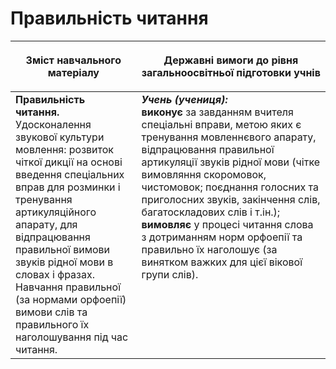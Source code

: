 # Правильність читання

<table>
<thead>
  <tr>
    <th width="40%" align="center"><p>Зміст навчального матеріалу</p></td>
    <th width="60%" align="center"><p>Державні вимоги до рівня загальноосвітньої підготовки учнів</p></td>
  </tr>
</thead>
<tbody>
  <tr>
    <td width="40%" style="vertical-align:top !important;">
<b>Правильність читання.</b><br>
Удосконалення звукової культури мовлення: розвиток чіткої дикції на основі введення спеціальних вправ для розминки і тренування артикуляційного апарату, для відпрацювання правильної вимови звуків рідної мови в словах і фразах. Навчання правильної (за нормами орфоепії) вимови слів та правильного їх наголошування під час читання.<br></td>
    <td width="60%" style="vertical-align:top !important;">
<i><b>Учень (учениця):</b></i><br>
<b>виконує</b> за завданням вчителя спеціальні вправи, метою яких є тренування мовленнєвого апарату, відпрацювання правильної артикуляції звуків рідної мови (чітке вимовляння скоромовок, чистомовок; поєднання голосних та приголосних звуків, закінчення слів, багатоскладових слів і т.ін.);<br>
<b>вимовляє</b> у процесі читання слова з дотриманням норм орфоепії та правильно їх наголошує (за винятком важких для цієї вікової групи слів).<br></td>
  </tr>
</tbody>
</table>